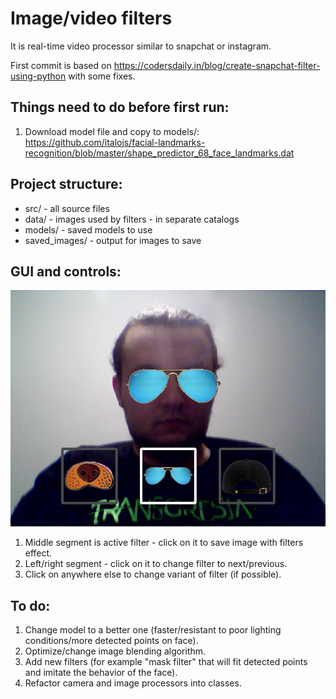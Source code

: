 # Image/video filters

It is real-time video processor similar to snapchat or instagram.

First commit is based on https://codersdaily.in/blog/create-snapchat-filter-using-python with some fixes.

## Things need to do before first run:
1. Download model file and copy to models/: https://github.com/italojs/facial-landmarks-recognition/blob/master/shape_predictor_68_face_landmarks.dat 

## Project structure:
- src/ - all source files
- data/ - images used by filters - in separate catalogs
- models/ - saved models to use
- saved_images/ - output for images to save

## GUI and controls:
![plot](screenshots/gui_presentation.jpg)
1. Middle segment is active filter - click on it to save image with filters effect.
2. Left/right segment - click on it to change filter to next/previous.
3. Click on anywhere else to change variant of filter (if possible).

## To do:
1. Change model to a better one (faster/resistant to poor lighting conditions/more detected points on face).
2. Optimize/change image blending algorithm.
3. Add new filters (for example "mask filter" that will fit detected points and imitate the behavior of the face).
4. Refactor camera and image processors into classes.
